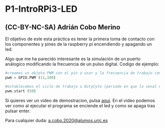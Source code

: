 # P1-IntroRPi3-LED

## (CC-BY-NC-SA) Adrián Cobo Merino

El objetivo de este esta práctica es tener la primera toma de contacto con los componentes y pines de la raspberry pi encendiendo y apagando
un led.

Algo que me ha parecido interesante es la simulación de un puerto análogico modificando la frecuencia de un pulso digital.
Codigo de ejemplo:

```python
#creamos un objeto PWM con el pin a usar y la frecuencia de trabajo como parametros:
pwm = GPIO.PWM (11,100)

#establecemos el ciclo de trabajo o DutyCyle (perıodo en que la senal esta en estado Alto)
pwm.start (50)
```
Si quieres ver un video de demostracion, pulsa [aqui](https://drive.google.com/file/d/1mhw5sa_ZHguVLDJr6MUOeQjgKJUKqnlC/view?usp=sharing).
En el video podemos ver como al ejecutar el programa se enciende el led y como se apaga tras pulsar enter.

Para cualquier duda: <a.cobo.2020@alumos.urjc.es>
